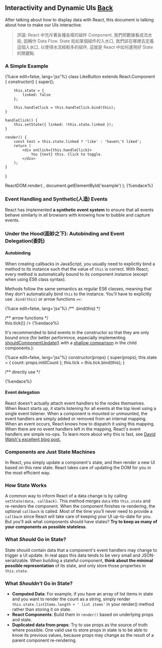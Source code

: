 ## Interactivity and Dynamic UIs [Back](./../react.md)

After talking about how to display data with React, this document is talking about how to make our UIs interactive.

> 評論: React 中充斥著各種各樣的組件 Component, 我們把數據看成流水般, 因稱作 Data Flow. State 宛如某個組件的入水口, 我們該在哪裡去定義這個入水口, 以使得水流經較多的組件, 這就是 React 中如何運用好 State 的關鍵點.

### A Simple Example

{%ace edit=false, lang='jsx'%}
class LikeButton extends React.Component {
    constructor() {
        super();
        
        this.state = {
            linked: false
        };
        
        this.handleClick = this.handleClick.bind(this);
    }
    
    handleClick() {
        this.setState({ linked: !this.state.linked });
    }
    
    render() {
        const text = this.state.linked ? 'like' : 'haven\'t liked';
        return (
            <div onClick={this.handleClick}>
                You {text} this. Click to toggle.
            </div>
        );
    }
}

ReactDOM.render(
    <LikeButton />,
    document.getElementById('example')
);
{%endace%}

### Event Handling and Synthetic(人造) Events

React has implemented **a synthetic event system** to ensure that all events behave similarly in all browsers with knowing how to bubble and capture events.

### Under the Hood(面紗之下): Autobinding and Event Delegation(委託)

#### Autobinding

When creating callbacks in JavaScript, you usually need to explicitly bind a method to its instance such that the value of `this` is correct. With React, every method is automatically bound to its component instance (except when using ES6 class syntax).

Methods follow the same semantics as regular ES6 classes, meaning that they don't automatically bind `this` to the instance. You'll have to explicitly use `.bind(this)` or arrow functions `=>`:

{%ace edit=false, lang='jsx'%}
/** .bind(this) */
<div onClick={this.tick.bind(this)} />
/** arrow functions */
<div onClick={() => this.tick()} />
{%endace%}

It's recommended to bind events in the constructor so that they are only bound once (for better performnce, especially implementing [shouldComponentUpdate()](https://facebook.github.io/react/docs/component-specs.html#updating-shouldcomponentupdate) with a [shallow comparison](https://facebook.github.io/react/docs/shallow-compare.html) in the child components.):

{%ace edit=false, lang='jsx'%}
constructor(props) {
    super(props);
    this.state = { count: props.initilCount };
    this.tick = this.tick.bind(this);
}

/** directly use */
<div onClick={this.tick()} />
{%endace%}

#### Event delegation

React doesn't actually attach event handlers to the nodes themselves. When React starts up, it starts listening for all events at the top level using a single event listener. When a component is mounted or unmounted, the event handlers are simply added or removed from an internal mapping. When an event occurs, React knows how to dispatch it using this mapping. When there are no event handlers left in the mapping, React's event handlers are simple no-ops. To learn more about why this is fast, see [David Walsh's excellent blog post.](http://davidwalsh.name/event-delegate)

### Components are Just State Machines

In React, you simply update a component's state, and then render a new UI based on this new state. React takes care of updating the DOM for you in the most efficient way.

### How State Works

A common way to inform React of a data change is by calling `setState(data, callback)`. This method merges `data` into `this.state` and re-renders the component. When the component finishes re-rendering, the optional `callback` is called. Most of the time you'll never need to provide a `callback` since React will take care of keeping your UI up-to-date for you. But you'll ask what components should have states? **Try to keep as many of your components as possible stateless**.

### What *Should* Go in State?

State should contain data that a component's event handlers may change to trigger a UI update. In real apps this data tends to be very small and JSON-serializable. When building a stateful component, **think about the minimal possible representation** of its state, and only store those properties in `this.state`. 

### What *Shouldn't* Go in State?

- **Computed Data**: For example, if you have an array of list items in state and you want to render the count as a string, simply render `this.state.listItems.length + ' list items'` in your render() method rather than storing it on state.
- **React Components**: Build them in `render()` based on underlying props and state.
- **Duplicated data from props**: Try to use props as the source of truth where possible. One valid use to store props in state is to be able to know its previous values, because props may change as the result of a parent component re-rendering.
